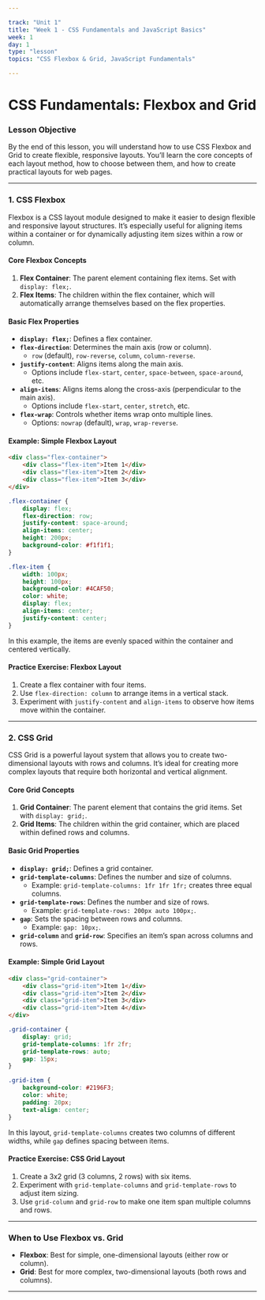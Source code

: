 ```yaml
---

track: "Unit 1"  
title: "Week 1 - CSS Fundamentals and JavaScript Basics"  
week: 1  
day: 1  
type: "lesson"  
topics: "CSS Flexbox & Grid, JavaScript Fundamentals"  

---
```


# **CSS Fundamentals: Flexbox and Grid**

### **Lesson Objective**
By the end of this lesson, you will understand how to use CSS Flexbox and Grid to create flexible, responsive layouts. You’ll learn the core concepts of each layout method, how to choose between them, and how to create practical layouts for web pages.

---

### **1. CSS Flexbox**

Flexbox is a CSS layout module designed to make it easier to design flexible and responsive layout structures. It’s especially useful for aligning items within a container or for dynamically adjusting item sizes within a row or column.

#### **Core Flexbox Concepts**
1. **Flex Container**: The parent element containing flex items. Set with `display: flex;`.
2. **Flex Items**: The children within the flex container, which will automatically arrange themselves based on the flex properties.

#### **Basic Flex Properties**
- **`display: flex;`**: Defines a flex container.
- **`flex-direction`**: Determines the main axis (row or column).
  - `row` (default), `row-reverse`, `column`, `column-reverse`.
- **`justify-content`**: Aligns items along the main axis.
  - Options include `flex-start`, `center`, `space-between`, `space-around`, etc.
- **`align-items`**: Aligns items along the cross-axis (perpendicular to the main axis).
  - Options include `flex-start`, `center`, `stretch`, etc.
- **`flex-wrap`**: Controls whether items wrap onto multiple lines.
  - Options: `nowrap` (default), `wrap`, `wrap-reverse`.

#### **Example: Simple Flexbox Layout**
```html
<div class="flex-container">
    <div class="flex-item">Item 1</div>
    <div class="flex-item">Item 2</div>
    <div class="flex-item">Item 3</div>
</div>
```

```css
.flex-container {
    display: flex;
    flex-direction: row;
    justify-content: space-around;
    align-items: center;
    height: 200px;
    background-color: #f1f1f1;
}

.flex-item {
    width: 100px;
    height: 100px;
    background-color: #4CAF50;
    color: white;
    display: flex;
    align-items: center;
    justify-content: center;
}
```

In this example, the items are evenly spaced within the container and centered vertically.

#### **Practice Exercise: Flexbox Layout**
1. Create a flex container with four items.
2. Use `flex-direction: column` to arrange items in a vertical stack.
3. Experiment with `justify-content` and `align-items` to observe how items move within the container.

---

### **2. CSS Grid**

CSS Grid is a powerful layout system that allows you to create two-dimensional layouts with rows and columns. It’s ideal for creating more complex layouts that require both horizontal and vertical alignment.

#### **Core Grid Concepts**
1. **Grid Container**: The parent element that contains the grid items. Set with `display: grid;`.
2. **Grid Items**: The children within the grid container, which are placed within defined rows and columns.

#### **Basic Grid Properties**
- **`display: grid;`**: Defines a grid container.
- **`grid-template-columns`**: Defines the number and size of columns.
  - Example: `grid-template-columns: 1fr 1fr 1fr;` creates three equal columns.
- **`grid-template-rows`**: Defines the number and size of rows.
  - Example: `grid-template-rows: 200px auto 100px;`.
- **`gap`**: Sets the spacing between rows and columns.
  - Example: `gap: 10px;`.
- **`grid-column`** and **`grid-row`**: Specifies an item’s span across columns and rows.

#### **Example: Simple Grid Layout**
```html
<div class="grid-container">
    <div class="grid-item">Item 1</div>
    <div class="grid-item">Item 2</div>
    <div class="grid-item">Item 3</div>
    <div class="grid-item">Item 4</div>
</div>
```

```css
.grid-container {
    display: grid;
    grid-template-columns: 1fr 2fr;
    grid-template-rows: auto;
    gap: 15px;
}

.grid-item {
    background-color: #2196F3;
    color: white;
    padding: 20px;
    text-align: center;
}
```

In this layout, `grid-template-columns` creates two columns of different widths, while `gap` defines spacing between items.

#### **Practice Exercise: CSS Grid Layout**
1. Create a 3x2 grid (3 columns, 2 rows) with six items.
2. Experiment with `grid-template-columns` and `grid-template-rows` to adjust item sizing.
3. Use `grid-column` and `grid-row` to make one item span multiple columns and rows.

---

### **When to Use Flexbox vs. Grid**
- **Flexbox**: Best for simple, one-dimensional layouts (either row or column).
- **Grid**: Best for more complex, two-dimensional layouts (both rows and columns).

---
